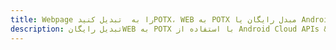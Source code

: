 ---title: Webpage را به  تبدیل کنیدPOTX، WEB به POTX مبدل رایگان یا Android SDKdescription: تبدیل رایگانWEB به POTX با استفاده از Android Cloud APIs & SDK همچنین اسناد PDF را در Cloud ایجاد، ویرایش و رندر کنید.---